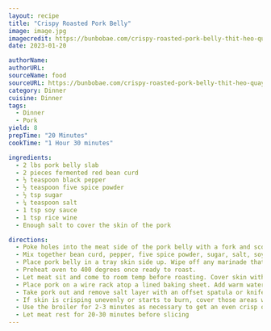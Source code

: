 ```yaml
---
layout: recipe
title: "Crispy Roasted Pork Belly"
image: image.jpg
imagecredit: https://bunbobae.com/crispy-roasted-pork-belly-thit-heo-quay/#recipe
date: 2023-01-20

authorName:
authorURL:
sourceName: food
sourceURL: https://bunbobae.com/crispy-roasted-pork-belly-thit-heo-quay/#recipe
category: Dinner
cuisine: Dinner
tags:
  - Dinner
  - Pork
yield: 8
prepTime: "20 Minutes"
cookTime: "1 Hour 30 minutes"

ingredients:
  - 2 lbs pork belly slab
  - 2 pieces fermented red bean curd
  - ½ teaspoon black pepper
  - ½ teaspoon five spice powder
  - ½ tsp sugar
  - ¼ teaspoon salt
  - 1 tsp soy sauce
  - 1 tsp rice wine
  - Enough salt to cover the skin of the pork

directions:
  - Poke holes into the meat side of the pork belly with a fork and score the skin side of the pork belly with a sharp knife.
  - Mix together bean curd, pepper, five spice powder, sugar, salt, soy sauce and rice wine to form a thin paste. Rub into meat side of pork belly
  - Place pork belly in a tray skin side up. Wipe off any marinade that may have gotten on the skin. Refrigerate overnight at least 8 hours but up to 24
  - Preheat oven to 400 degrees once ready to roast.
  - Let meat sit and come to room temp before roasting. Cover skin with layer of salt about ¼ inch thick.
  - Place pork on a wire rack atop a lined baking sheet. Add warm water to the tray before roasting to keep the meat moist. Roast in the middle rack of the oven, about 45 minutes or until the salt has turned golden brown and started curling up at the edges.
  - Take pork out and remove salt layer with an offset spatula or knife. Return to oven on top shelf to let skin bubble up and crisp, about 45 minutes.
  - If skin is crisping unevenly or starts to burn, cover those areas with foil and continue to bake
  - Use the broiler for 2-3 minutes as necessary to get an even crisp on the skin
  - Let meat rest for 20-30 minutes before slicing
---
```


